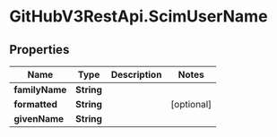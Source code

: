 # GitHubV3RestApi.ScimUserName

## Properties

Name | Type | Description | Notes
------------ | ------------- | ------------- | -------------
**familyName** | **String** |  | 
**formatted** | **String** |  | [optional] 
**givenName** | **String** |  | 


